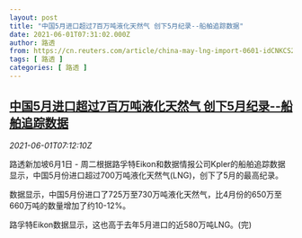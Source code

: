 ```yaml
---
layout: post
title: "中国5月进口超过7百万吨液化天然气 创下5月纪录--船舶追踪数据"
date: 2021-06-01T07:31:02.000Z
author: 路透
from: https://cn.reuters.com/article/china-may-lng-import-0601-idCNKCS2DD2KT
tags: [ 路透 ]
categories: [ 路透 ]
---
```

<!--1622532662000-->
[中国5月进口超过7百万吨液化天然气 创下5月纪录--船舶追踪数据](https://cn.reuters.com/article/china-may-lng-import-0601-idCNKCS2DD2KT)
------

<div>
<div><i>2021-06-01T07:12:10Z</i></div><p>路透新加坡6月1日 - 周二根据路孚特Eikon和数据情报公司Kpler的船舶追踪数据显示，中国5月份进口超过700万吨液化天然气(LNG)，创下了5月的最高纪录。</p><p>数据显示，中国5月份进口了725万至730万吨液化天然气，比4月份的650万至660万吨的数量增加了约10-12%。</p><p>路孚特Eikon数据显示，这也高于去年5月进口的近580万吨LNG。(完)</p>
</div>
